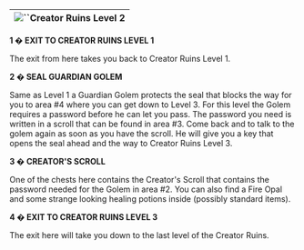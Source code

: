 | ![](https://www.gamebanshee.com/neverwinternights/nwnwalkthrough/maps/creatorsruins_lvl2.jpg)``Creator Ruins Level 2 |
| :-----------------------------------------------------------------------------------------------------------------------: |

**1 � EXIT TO CREATOR RUINS LEVEL 1**

The exit from here takes you back to Creator Ruins Level 1.

**2 � SEAL GUARDIAN GOLEM**

Same as Level 1 a Guardian Golem protects the seal that blocks the way for you to area #4 where you can get down to Level 3. For this level the Golem requires a password before he can let you pass. The password you need is written in a scroll that can be found in area #3. Come back and to talk to the golem again as soon as you have the scroll. He will give you a key that opens the seal ahead and the way to Creator Ruins Level 3.

**3 � CREATOR'S SCROLL**

One of the chests here contains the Creator's Scroll that contains the password needed for the Golem in area #2. You can also find a Fire Opal and some strange looking healing potions inside (possibly standard items).

**4 � EXIT TO CREATOR RUINS LEVEL 3**

The exit here will take you down to the last level of the Creator Ruins.

